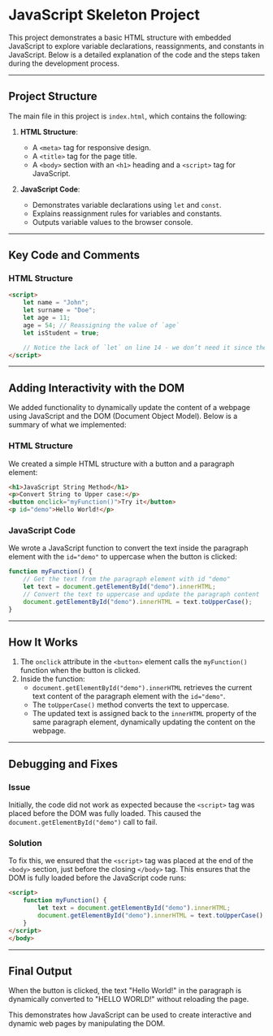 # JavaScript Skeleton Project

This project demonstrates a basic HTML structure with embedded JavaScript to explore variable declarations, reassignments, and constants in JavaScript. Below is a detailed explanation of the code and the steps taken during the development process.

---

## Project Structure

The main file in this project is `index.html`, which contains the following:

1. **HTML Structure**:
   - A `<meta>` tag for responsive design.
   - A `<title>` tag for the page title.
   - A `<body>` section with an `<h1>` heading and a `<script>` tag for JavaScript.

2. **JavaScript Code**:
   - Demonstrates variable declarations using `let` and `const`.
   - Explains reassignment rules for variables and constants.
   - Outputs variable values to the browser console.

---

## Key Code and Comments

### HTML Structure
```html
<script>
    let name = "John";
    let surname = "Doe";
    let age = 11;
    age = 54; // Reassigning the value of `age`
    let isStudent = true;

    // Notice the lack of `let` on line 14 - we don’t need it since the variable has already been declared earlier and we are just re-assigning it here
</script>
```

---

## Adding Interactivity with the DOM

We added functionality to dynamically update the content of a webpage using JavaScript and the DOM (Document Object Model). Below is a summary of what we implemented:

### HTML Structure
We created a simple HTML structure with a button and a paragraph element:
```html
<h1>JavaScript String Method</h1>
<p>Convert String to Upper case:</p>
<button onclick="myFunction()">Try it</button>
<p id="demo">Hello World!</p>
```

### JavaScript Code
We wrote a JavaScript function to convert the text inside the paragraph element with the `id="demo"` to uppercase when the button is clicked:
```javascript
function myFunction() {
    // Get the text from the paragraph element with id "demo"
    let text = document.getElementById("demo").innerHTML;
    // Convert the text to uppercase and update the paragraph content
    document.getElementById("demo").innerHTML = text.toUpperCase();
}
```

---

## How It Works

1. The `onclick` attribute in the `<button>` element calls the `myFunction()` function when the button is clicked.
2. Inside the function:
   - `document.getElementById("demo").innerHTML` retrieves the current text content of the paragraph element with the `id="demo"`.
   - The `toUpperCase()` method converts the text to uppercase.
   - The updated text is assigned back to the `innerHTML` property of the same paragraph element, dynamically updating the content on the webpage.

---

## Debugging and Fixes

### Issue
Initially, the code did not work as expected because the `<script>` tag was placed before the DOM was fully loaded. This caused the `document.getElementById("demo")` call to fail.

### Solution
To fix this, we ensured that the `<script>` tag was placed at the end of the `<body>` section, just before the closing `</body>` tag. This ensures that the DOM is fully loaded before the JavaScript code runs:
```html
<script>
    function myFunction() {
        let text = document.getElementById("demo").innerHTML;
        document.getElementById("demo").innerHTML = text.toUpperCase();
    }
</script>
</body>
```

---

## Final Output

When the button is clicked, the text "Hello World!" in the paragraph is dynamically converted to "HELLO WORLD!" without reloading the page.

This demonstrates how JavaScript can be used to create interactive and dynamic web pages by manipulating the DOM.

